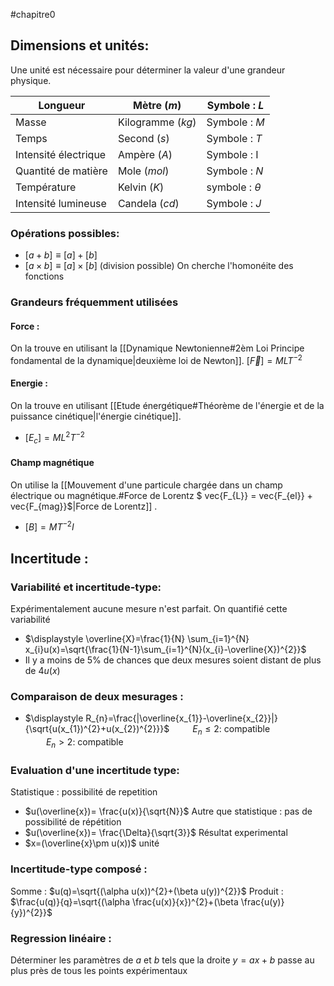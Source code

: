 #chapitre0
## Dimensions et unités:
Une unité est nécessaire pour déterminer la valeur d'une grandeur physique.

| Longueur             | Mètre $(m)$       | Symbole : $L$      |
| -------------------- | ----------------- | ------------------ |
| Masse                | Kilogramme $(kg)$ | Symbole : $M$      |
| Temps                | Second $(s)$      | Symbole : $T$      |
| Intensité électrique | Ampère $(A)$      | Symbole : I        |
| Quantité de matière  | Mole $(mol)$      | Symbole : $N$      |
| Température          | Kelvin $(K)$      | symbole : $\theta$ |
| Intensité lumineuse  | Candela $(cd)$    | Symbole : $J$                   |
### Opérations possibles:
- $[a+b]\equiv [a]+[b]$
- $[a \times b]\equiv [a] \times [b]$ (division possible)
On cherche l'homonéite des fonctions
### Grandeurs fréquemment utilisées
#### Force : 
On la trouve en utilisant la [[Dynamique Newtonienne#2èm Loi Principe fondamental de la dynamique|deuxième loi de Newton]]. 
$[\overrightarrow{F}]=MLT^{-2}$
#### Energie : 
On la trouve en utilisant [[Etude énergétique#Théorème de l'énergie et de la puissance cinétique|l'énergie cinétique]]. 
- $[E_{c}]=ML^{2}T^{-2}$
#### Champ magnétique 
On utilise la [[Mouvement d'une particule chargée dans un champ électrique ou magnétique.#Force de Lorentz $ vec{F_{L}} = vec{F_{el}} + vec{F_{mag}}$|Force de Lorentz]] .
- $[B]=MT^{-2}I$ 
## Incertitude :
### Variabilité et incertitude-type:
Expérimentalement aucune mesure n'est parfait. On quantifié cette variabilité
- $\displaystyle \overline{X}=\frac{1}{N} \sum_{i=1}^{N} x_{i}u(x)=\sqrt{\frac{1}{N-1}\sum_{i=1}^{N}(x_{i}-\overline{X})^{2}}$
- Il y a moins de $5\%$ de chances que deux mesures soient distant de plus de $4u(x)$ 
### Comparaison de deux mesurages :
- $\displaystyle R_{n}=\frac{|\overline{x_{1}}-\overline{x_{2}}|}{\sqrt{u(x_{1})^{2}+u(x_{2})^{2}}}$
$\quad \quad E_{n}\leq 2$: compatible  
$\quad \quad E_{n}> 2$: compatible 
### Evaluation d'une incertitude type:
Statistique : possibilité de repetition
- $u(\overline{x})= \frac{u(x)}{\sqrt{N}}$
Autre que statistique : pas de possibilité de répétition
- $u(\overline{x})= \frac{\Delta}{\sqrt{3}}$
Résultat experimental 
- $x=(\overline{x}\pm u(x))$ unité
### Incertitude-type composé :
Somme : $u(q)=\sqrt{(\alpha u(x))^{2}+(\beta u(y))^{2}}$
Produit : $\frac{u(q)}{q}=\sqrt{(\alpha \frac{u(x)}{x})^{2}+(\beta \frac{u(y)}{y})^{2}}$
### Regression linéaire :
Déterminer les paramètres de $a$ et $b$ tels que la droite $y=ax+b$ passe au plus près de tous les points expérimentaux 